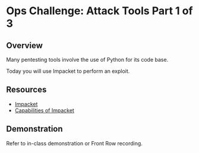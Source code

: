 # Ops Challenge: Attack Tools Part 1 of 3

## Overview

Many pentesting tools involve the use of Python for its code base.

Today you will use Impacket to perform an exploit.

## Resources

- [Impacket](https://github.com/SecureAuthCorp/impacket)
- [Capabilities of Impacket](https://www.secureauth.com/labs/open-source-tools/impacket)

## Demonstration

Refer to in-class demonstration or Front Row recording.
